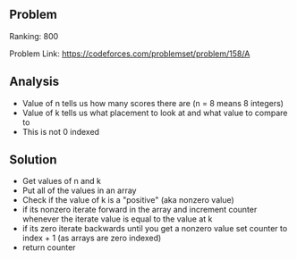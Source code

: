 ## Problem

Ranking: 800

Problem Link: https://codeforces.com/problemset/problem/158/A

## Analysis

- Value of n tells us how many scores there are (n = 8 means 8 integers)
- Value of k tells us what placement to look at and what value to compare to
- This is not 0 indexed

## Solution

- Get values of n and k
- Put all of the values in an array
- Check if the value of k is a "positive" (aka nonzero value)
- if its nonzero iterate forward in the array and increment counter whenever the iterate value is equal to the value at k
- if its zero iterate backwards until you get a nonzero value set counter to index + 1 (as arrays are zero indexed)
- return counter